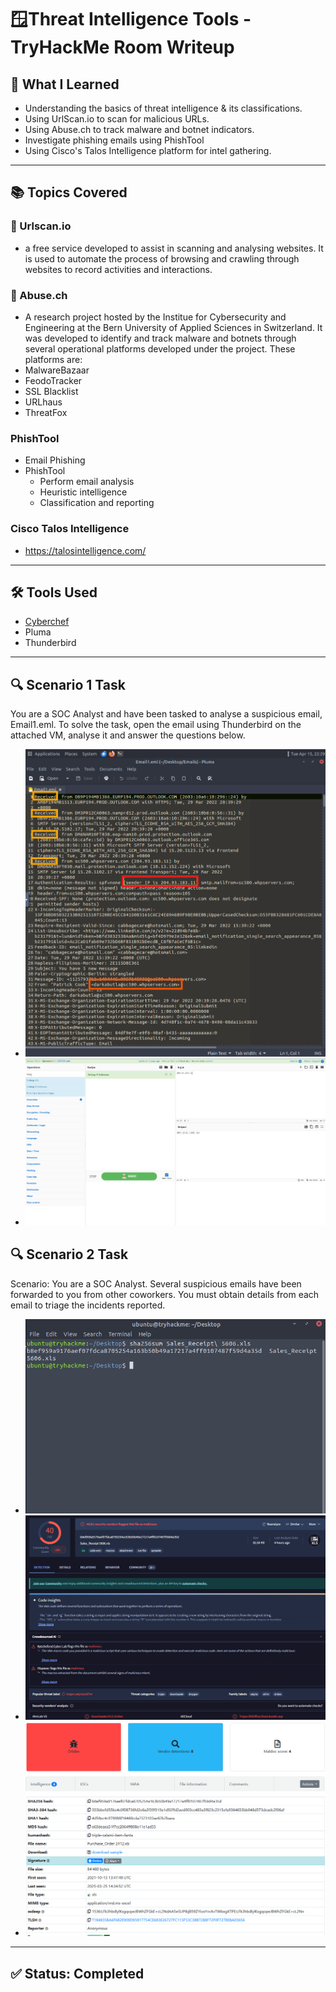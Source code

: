 # 🪟Threat Intelligence Tools - TryHackMe Room Writeup

## 🧠 What I Learned

- Understanding the basics of threat intelligence & its classifications.
- Using UrlScan.io to scan for malicious URLs.
- Using Abuse.ch to track malware and botnet indicators.
- Investigate phishing emails using PhishTool
- Using Cisco's Talos Intelligence platform for intel gathering.
---

## 📚 Topics Covered

### 🔗 Urlscan.io 
  - a free service developed to assist in scanning and analysing websites. It is used to automate the process of browsing and crawling through websites to record activities and interactions.

### 🔗 Abuse.ch
  - A research project hosted by the Institue for Cybersecurity and Engineering at the Bern University of Applied Sciences in Switzerland. It was developed to identify and track malware and botnets through several operational platforms developed under the project. These platforms are: 
  - MalwareBazaar
  - FeodoTracker
  - SSL Blacklist
  - URLhaus
  - ThreatFox

### PhishTool
  - Email Phishing
  - PhishTool
    - Perform email analysis
    - Heuristic intelligence
    - Classification and reporting

  ### Cisco Talos Intelligence
  - https://talosintelligence.com/
---

## 🛠️ Tools Used

- [Cyberchef](https://cyberchef.org/)
- Pluma
- Thunderbird
---

## 🔍 Scenario 1 Task

You are a SOC Analyst and have been tasked to analyse a suspicious email, Email1.eml. To solve the task, open the email using Thunderbird on the attached VM, analyse it and answer the questions below.
- ![Phishing Analysis in Pluma](../../images/Phishing-Analysis.png)
- ![Defang IP](../../images/Phishing-Analysis-defang.png)

## 🔍 Scenario 2 Task
Scenario: You are a SOC Analyst. Several suspicious emails have been forwarded to you from other coworkers. You must obtain details from each email to triage the incidents reported. 
- ![Hash Obtained](../../images/Email3-Analysis-3.png)
- ![VirusTools Analisys](../../images/Email3-Analysis.png)
- ![MalwareBazaar Analisys](../../images/Email3-Analysis-2.png)

---

## ✅ Status: Completed


